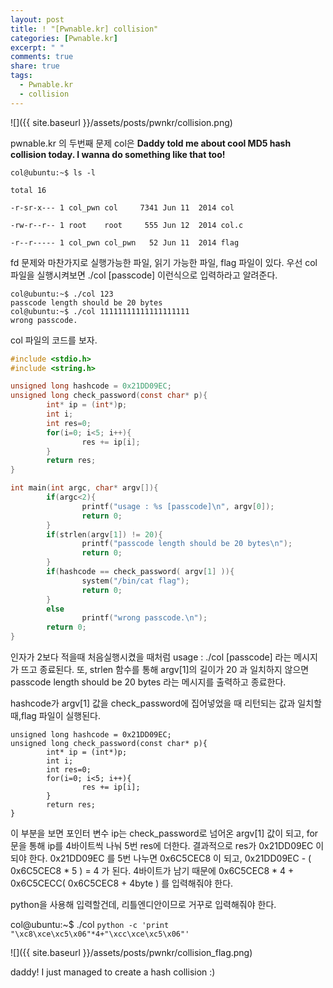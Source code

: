 ```yaml
---
layout: post
title: ! "[Pwnable.kr] collision"
categories: [Pwnable.kr]
excerpt: " "
comments: true
share: true
tags:
  - Pwnable.kr
  - collision
---
```


![]({{ site.baseurl }}/assets/posts/pwnkr/collision.png)

pwnable.kr 의 두번째 문제 col은 **Daddy told me about cool MD5 hash collision today. I wanna do something like that too!**

```
col@ubuntu:~$ ls -l

total 16

-r-sr-x--- 1 col_pwn col     7341 Jun 11  2014 col

-rw-r--r-- 1 root    root     555 Jun 12  2014 col.c

-r--r----- 1 col_pwn col_pwn   52 Jun 11  2014 flag

```

fd 문제와 마찬가지로 실행가능한 파일, 읽기 가능한 파일, flag 파일이 있다.
우선 col 파일을 실행시켜보면 ./col [passcode] 이런식으로 입력하라고 알려준다.

```
col@ubuntu:~$ ./col 123
passcode length should be 20 bytes
col@ubuntu:~$ ./col 11111111111111111111
wrong passcode.
```

col 파일의 코드를 보자.

```c
#include <stdio.h>
#include <string.h>

unsigned long hashcode = 0x21DD09EC;
unsigned long check_password(const char* p){
        int* ip = (int*)p;
        int i;
        int res=0;
        for(i=0; i<5; i++){
                res += ip[i];
        }
        return res;
}

int main(int argc, char* argv[]){
        if(argc<2){
                printf("usage : %s [passcode]\n", argv[0]);
                return 0;
        }
        if(strlen(argv[1]) != 20){
                printf("passcode length should be 20 bytes\n");
                return 0;
        }
        if(hashcode == check_password( argv[1] )){
                system("/bin/cat flag");
                return 0;
        }
        else
                printf("wrong passcode.\n");
        return 0;
}
```

인자가 2보다 적을때 처음실행시켰을 때처럼 usage : ./col [passcode] 라는 메시지가 뜨고 종료된다.
또, strlen 함수를 통해 argv[1]의 길이가 20 과 일치하지 않으면 passcode length should be 20 bytes 라는 메시지를 출력하고 종료한다.

hashcode가 argv[1] 값을 check_password에 집어넣었을 때 리턴되는 값과 일치할 때,flag 파일이 실행된다.

```
unsigned long hashcode = 0x21DD09EC;
unsigned long check_password(const char* p){
        int* ip = (int*)p;
        int i;
        int res=0;
        for(i=0; i<5; i++){
                res += ip[i];
        }
        return res;
}
```

이 부분을 보면 포인터 변수 ip는 check_password로 넘어온 argv[1] 값이 되고,
for 문을 통해 ip를 4바이트씩 나눠 5번 res에 더한다.
결과적으로 res가 0x21DD09EC 이 되야 한다.
0x21DD09EC 를 5번 나누면 0x6C5CEC8 이 되고, 
0x21DD09EC - ( 0x6C5CEC8 * 5 ) = 4 가 된다.
4바이트가 남기 때문에 0x6C5CEC8 * 4 + 0x6C5CECC( 0x6C5CEC8 + 4byte ) 를 입력해줘야 한다.

python을 사용해 입력할건데, 리틀엔디안이므로 거꾸로 입력해줘야 한다.

col@ubuntu:~$ ./col `python -c 'print "\xc8\xce\xc5\x06"*4+"\xcc\xce\xc5\x06"'`

![]({{ site.baseurl }}/assets/posts/pwnkr/collision_flag.png)

daddy! I just managed to create a hash collision :)
